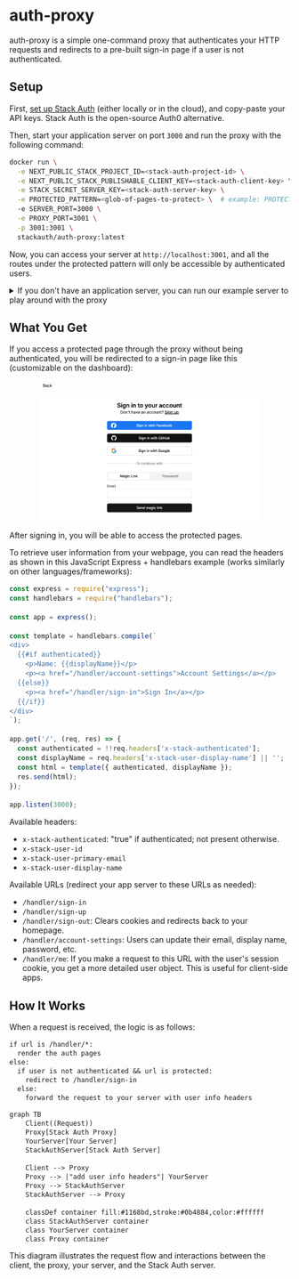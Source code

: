 # auth-proxy

auth-proxy is a simple one-command proxy that authenticates your HTTP requests and redirects to a pre-built sign-in page if a user is not authenticated.

## Setup

First, [set up Stack Auth](https://docs.stack-auth.com/getting-started/setup) (either locally or in the cloud), and copy-paste your API keys. Stack Auth is the open-source Auth0 alternative.

Then, start your application server on port `3000` and run the proxy with the following command:

```sh
docker run \
  -e NEXT_PUBLIC_STACK_PROJECT_ID=<stack-auth-project-id> \
  -e NEXT_PUBLIC_STACK_PUBLISHABLE_CLIENT_KEY=<stack-auth-client-key> \
  -e STACK_SECRET_SERVER_KEY=<stack-auth-server-key> \
  -e PROTECTED_PATTERN=<glob-of-pages-to-protect> \  # example: PROTECTED_PATTERN="/protected/**"
  -e SERVER_PORT=3000 \
  -e PROXY_PORT=3001 \
  -p 3001:3001 \
  stackauth/auth-proxy:latest
```

Now, you can access your server at `http://localhost:3001`, and all the routes under the protected pattern will only be accessible by authenticated users.

<details>
  <summary>If you don't have an application server, you can run our example server to play around with the proxy</summary>

Start the example server on port 3000:
```sh
git clone git@github.com:stack-auth/auth-proxy.git
cd express-example-server
npm install
npm run dev
```

You can check out the original server without the proxy at [localhost:3000](http://localhost:3000).

Now, open a new terminal and run the proxy server on port 3000:

```sh
docker run \
  -e NEXT_PUBLIC_STACK_PROJECT_ID=<project-id> \
  -e NEXT_PUBLIC_STACK_PUBLISHABLE_CLIENT_KEY=<client-key> \
  -e STACK_SECRET_SERVER_KEY=<server-key> \
  -e PROTECTED_PATTERN="/protected**" \
  -e SERVER_PORT=3000 \
  -e PROXY_PORT=3001 \
  -p 3001:3001 \
  stackauth/auth-proxy:latest
```

You can explore the proxy at [localhost:3001](http://localhost:3001).
</details>

## What You Get

If you access a protected page through the proxy without being authenticated, you will be redirected to a sign-in page like this (customizable on the dashboard):

<div align="center">
<img alt="Stack Setup" src="assets/sign-in.png" width="400" />
</div>

After signing in, you will be able to access the protected pages. 

To retrieve user information from your webpage, you can read the headers as shown in this JavaScript Express + handlebars example (works similarly on other languages/frameworks):

```js
const express = require("express");
const handlebars = require("handlebars");

const app = express();

const template = handlebars.compile(`
<div>
  {{#if authenticated}}
    <p>Name: {{displayName}}</p>
    <p><a href="/handler/account-settings">Account Settings</a></p>
  {{else}}
    <p><a href="/handler/sign-in">Sign In</a></p>
  {{/if}}
</div>
`);

app.get('/', (req, res) => {
  const authenticated = !!req.headers['x-stack-authenticated'];
  const displayName = req.headers['x-stack-user-display-name'] || '';
  const html = template({ authenticated, displayName });
  res.send(html);
});

app.listen(3000);
```

Available headers:

- `x-stack-authenticated`: "true" if authenticated; not present otherwise.
- `x-stack-user-id`
- `x-stack-user-primary-email`
- `x-stack-user-display-name`

Available URLs (redirect your app server to these URLs as needed):

- `/handler/sign-in`
- `/handler/sign-up`
- `/handler/sign-out`: Clears cookies and redirects back to your homepage.
- `/handler/account-settings`: Users can update their email, display name, password, etc.
- `/handler/me`: If you make a request to this URL with the user's session cookie, you get a more detailed user object. This is useful for client-side apps.

## How It Works

When a request is received, the logic is as follows:

```
if url is /handler/*:
  render the auth pages
else:
  if user is not authenticated && url is protected:
    redirect to /handler/sign-in
  else:
    forward the request to your server with user info headers
```

```mermaid
graph TB
    Client((Request))
    Proxy[Stack Auth Proxy]
    YourServer[Your Server]
    StackAuthServer[Stack Auth Server]
    
    Client --> Proxy
    Proxy --> |"add user info headers"| YourServer
    Proxy --> StackAuthServer
    StackAuthServer --> Proxy

    classDef container fill:#1168bd,stroke:#0b4884,color:#ffffff
    class StackAuthServer container
    class YourServer container
    class Proxy container
```

This diagram illustrates the request flow and interactions between the client, the proxy, your server, and the Stack Auth server.
